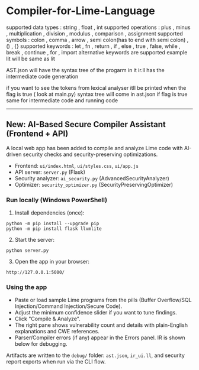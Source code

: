 # Compiler-for-Lime-Language

supported data types : string , float , int
supported operations : plus , minus , multiplication , division , modulus , comparison , assignment
supported symbols : colon , comma , arrow , semi colon(has to end with semi colon) , () , {} 
supported keywords : let , fn , return , if , else , true , false, while , break , continue , for , import
alternative keywords are supported 
example lit will be same as lit

AST.json will have the syntax tree of the progarm in it
ir.ll has the intermediate code generation

if you want to see the tokens from lexical analyser itll be printed when the flag is true ( look at main.py) 
syntax tree will come in ast.json if flag is true
same for intermediate code and running code

---

## New: AI-Based Secure Compiler Assistant (Frontend + API)

A local web app has been added to compile and analyze Lime code with AI-driven security checks and security-preserving optimizations.

- Frontend: `ui/index.html`, `ui/styles.css`, `ui/app.js`
- API server: `server.py` (Flask)
- Security analyzer: `ai_security.py` (AdvancedSecurityAnalyzer)
- Optimizer: `security_optimizer.py` (SecurityPreservingOptimizer)

### Run locally (Windows PowerShell)

1) Install dependencies (once):

```
python -m pip install --upgrade pip
python -m pip install flask llvmlite
```

2) Start the server:

```
python server.py
```

3) Open the app in your browser:

```
http://127.0.0.1:5000/
```

### Using the app
- Paste or load sample Lime programs from the pills (Buffer Overflow/SQL Injection/Command Injection/Secure Code).
- Adjust the minimum confidence slider if you want to tune findings.
- Click "Compile & Analyze".
- The right pane shows vulnerability count and details with plain-English explanations and CWE references.
- Parser/Compiler errors (if any) appear in the Errors panel. IR is shown below for debugging.

Artifacts are written to the `debug/` folder: `ast.json`, `ir_ui.ll`, and security report exports when run via the CLI flow.
